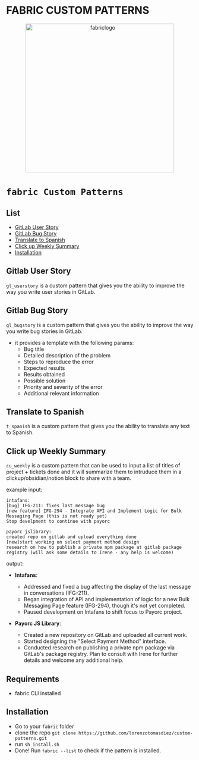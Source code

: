 # FABRIC CUSTOM PATTERNS

<div align="center">

<img src="./images/fabric-logo-gif.gif" alt="fabriclogo" width="400" height="400"/>

</div>

# `fabric Custom Patterns`

## List

- [GitLab User Story](#gitlab-user-story)
- [GitLab Bug Story](#gitlab-bug-story)
- [Translate to Spanish](#translate-to-spanish)
- [Click up Weekly Summary](#click-up-weekly-summary)
- [Installation](#installation)

## Gitlab User Story

`gl_userstory` is a custom pattern that gives you the ability to improve the way you write user stories in GitLab.

## Gitlab Bug Story

`gl_bugstory` is a custom pattern that gives you the ability to improve the way you write bug stories in GitLab.

- it provides a template with the following params:
  - Bug title
  - Detailed description of the problem
  - Steps to reproduce the error
  - Expected results
  - Results obtained
  - Possible solution
  - Priority and severity of the error
  - Additional relevant information

## Translate to Spanish

`t_spanish` is a custom pattern that gives you the ability to translate any text to Spanish.

## Click up Weekly Summary

`cu_weekly` is a custom pattern that can be used to input a list of titles of project + tickets done and it will summarize them to intruduce them in a clickup/obsidian/notion block to share with a team.

example input:

```
intafans:
[bug] IFG-211: fixes last message bug
[new feature] IFG-294 - Integrate API and Implement Logic for Bulk Messaging Page (this is not ready yet)
Stop develpment to continue with payorc

payorc jslibrary:
created repo on gitlab and upload everything done
[new]start working on select payment method design
research on how to publish a private npm package at gitlab package registry (will ask some details to Irene - any help is welcome)
```

output:

- **Intafans**:

  - Addressed and fixed a bug affecting the display of the last message in conversations (IFG-211).
  - Began integration of API and implementation of logic for a new Bulk Messaging Page feature (IFG-294), though it's not yet completed.
  - Paused development on Intafans to shift focus to Payorc project.

- **Payorc JS Library**:
  - Created a new repository on GitLab and uploaded all current work.
  - Started designing the "Select Payment Method" interface.
  - Conducted research on publishing a private npm package via GitLab's package registry. Plan to consult with Irene for further details and welcome any additional help.

## Requirements

- fabric CLI installed

## Installation

- Go to your `fabric` folder
- clone the repo `git clone https://github.com/lorenzotomasdiez/custom-patterns.git`
- run `sh install.sh`
- Done! Run `fabric --list` to check if the pattern is installed.
